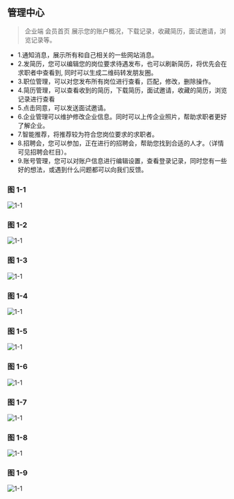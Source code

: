 ## 管理中心 <!-- {docsify-ignore} -->



  > 企业端
     会员首页
    展示您的账户概况，下载记录，收藏简历，面试邀请，浏览记录等。

  
- 1.通知消息，展示所有和自己相关的一些网站消息。
- 2.发简历，您可以编辑您的岗位要求待遇发布，也可以刷新简历，将优先会在求职者中查看到, 同时可以生成二维码转发朋友圈。
- 3.职位管理，可以对您发布所有岗位进行查看，匹配，修改，删除操作。
- 4.简历管理，可以查看收到的简历，下载简历，面试邀请，收藏的简历，浏览记录进行查看
- 5.点击同意，可以发送面试邀请。
- 6.企业管理可以维护修改企业信息。同时可以上传企业照片，帮助求职者更好了解企业。
- 7.智能推荐，将推荐较为符合您岗位要求的求职者。
- 8.招聘会，您可以参加，正在进行的招聘会，帮助您找到合适的人才。（详情可见招聘会栏目）。
- 9.账号管理，您可以对账户信息进行编辑设置，查看登录记录，同时您有一些好的想法，或遇到什么问题都可以向我们反馈。


### 图 1-1<!-- {docsify-ignore} -->

![1-1](images/5-1.png)

### 图 1-2<!-- {docsify-ignore} -->

![1-1](images/5-2.png)


### 图 1-3<!-- {docsify-ignore} -->

![1-1](images/5-3.png)

### 图 1-4<!-- {docsify-ignore} -->

![1-1](images/5-4.png)

### 图 1-5<!-- {docsify-ignore} -->

![1-1](images/5-5.png)
### 图 1-6<!-- {docsify-ignore} -->

![1-1](images/5-6.png)

### 图 1-7<!-- {docsify-ignore} -->

![1-1](images/5-7.png)

### 图 1-8<!-- {docsify-ignore} -->

![1-1](images/5-8.png)

### 图 1-9<!-- {docsify-ignore} -->

![1-1](images/5-9.png)









